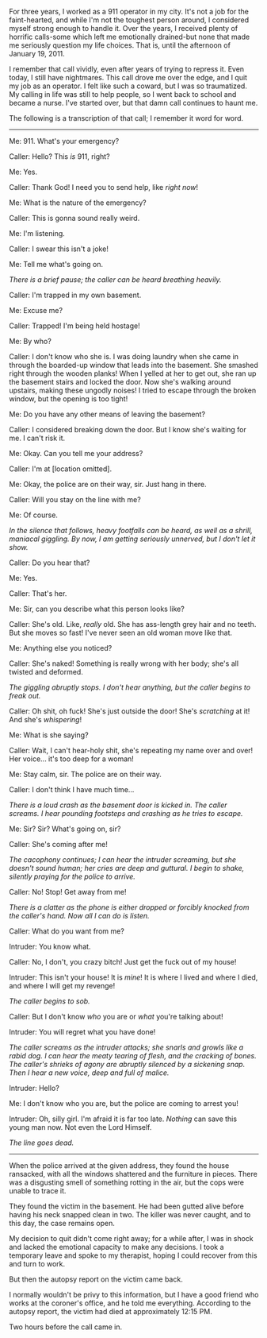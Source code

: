 
For three years, I worked as a 911 operator in my city.  It's not a job for the faint-hearted, and while I'm not the toughest person around, I considered myself strong enough to handle it.  Over the years, I received plenty of horrific calls-some which left me emotionally drained-but none that made me seriously question my life choices.  That is, until the afternoon of January 19, 2011.

I remember that call vividly, even after years of trying to repress it.  Even today, I still have nightmares.  This call drove me over the edge, and I quit my job as an operator.  I felt like such a coward, but I was so traumatized.  My calling in life was still to help people, so I went back to school and became a nurse.  I've started over, but that damn call continues to haunt me.

The following is a transcription of that call; I remember it word for word.

-----------------------------------------------------------------------------

Me: 911. What's your emergency?

Caller: Hello? This *is* 911, right?

Me: Yes.

Caller: Thank God! I need you to send help, like *right now*!

Me: What is the nature of the emergency?

Caller: This is gonna sound really weird.

Me: I'm listening.

Caller: I swear this isn't a joke!

Me: Tell me what's going on.

*There is a brief pause; the caller can be heard breathing heavily.*

Caller: I'm trapped in my own basement.

Me: Excuse me?

Caller: Trapped! I'm being held hostage!

Me: By who?

Caller: I don't know who she is. I was doing laundry when she came in through the boarded-up window that leads into the basement. She smashed right through the wooden planks! When I yelled at her to get out, she ran up the basement stairs and locked the door. Now she's walking around upstairs, making these ungodly noises! I tried to escape through the broken window, but the opening is too tight!

Me: Do you have any other means of leaving the basement?

Caller: I considered breaking down the door. But I know she's waiting for me. I can't risk it.

Me: Okay. Can you tell me your address?

Caller: I'm at [location omitted].

Me: Okay, the police are on their way, sir. Just hang in there.

Caller: Will you stay on the line with me?

Me: Of course.

*In the silence that follows, heavy footfalls can be heard, as well as a shrill, maniacal giggling. By now, I am getting seriously unnerved, but I don't let it show.*

Caller: Do you hear that?

Me: Yes.

Caller: That's her.

Me: Sir, can you describe what this person looks like?

Caller: She's old. Like, *really* old. She has ass-length grey hair and no teeth. But she moves so fast! I've never seen an old woman move like that.

Me: Anything else you noticed?

Caller: She's naked! Something is really wrong with her body; she's all twisted and deformed.

*The giggling abruptly stops. I don't hear anything, but the caller begins to freak out.*

Caller: Oh shit, oh fuck! She's just outside the door! She's *scratching* at it! And she's *whispering*!

Me: What is she saying?

Caller: Wait, I can't hear-holy shit, she's repeating my name over and over! Her voice... it's too deep for a woman!

Me: Stay calm, sir. The police are on their way.

Caller: I don't think I have much time...

*There is a loud crash as the basement door is kicked in. The caller screams. I hear pounding footsteps and crashing as he tries to escape.*

Me: Sir? Sir? What's going on, sir?

Caller: She's coming after me!

*The cacophony continues; I can hear the intruder screaming, but she doesn't sound human; her cries are deep and guttural. I begin to shake, silently praying for the police to arrive.*

Caller: No! Stop! Get away from me!

*There is a clatter as the phone is either dropped or forcibly knocked from the caller's hand. Now all I can do is listen.*

Caller: What do you want from me?

Intruder: You know what.

Caller: No, I don't, you crazy bitch! Just get the fuck out of my house!

Intruder: This isn't your house! It is *mine*! It is where I lived and where I died, and where I will get my revenge!

*The caller begins to sob.*

Caller: But I don't know *who* you are or *what* you're talking about!

Intruder: You will regret what you have done!

*The caller screams as the intruder attacks; she snarls and growls like a rabid dog. I can hear the meaty tearing of flesh, and the cracking of bones. The caller's shrieks of agony are abruptly silenced by a sickening snap. Then I hear a new voice, deep and full of malice.*

Intruder: Hello?

Me: I don't know who you are, but the police are coming to arrest you!

Intruder: Oh, silly girl. I'm afraid it is far too late. *Nothing* can save this young man now. Not even the Lord Himself.

*The line goes dead.*

-----------------------------------------------------------------------------

When the police arrived at the given address, they found the house ransacked, with all the windows shattered and the furniture in pieces.  There was a disgusting smell of something rotting in the air, but the cops were unable to trace it.

They found the victim in the basement.  He had been gutted alive before having his neck snapped clean in two.  The killer was never caught, and to this day, the case remains open.

My decision to quit didn't come right away; for a while after, I was in shock and lacked the emotional capacity to make any decisions.  I took a temporary leave and spoke to my therapist, hoping I could recover from this and turn to work.

But then the autopsy report on the victim came back.

I normally wouldn't be privy to this information, but I have a good friend who works at the coroner's office, and he told me everything.  According to the autopsy report, the victim had died at approximately 12:15 PM.

Two hours before the call came in.